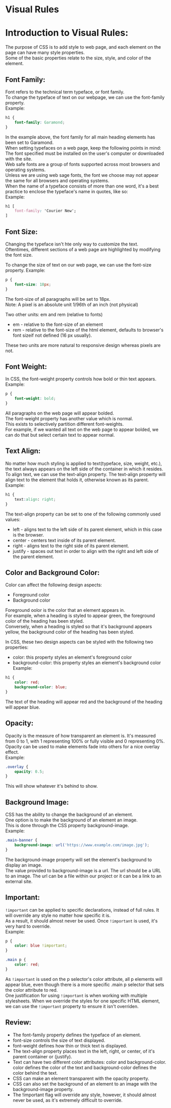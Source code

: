 # __Visual Rules__
# __Introduction to Visual Rules:__
The purpose of CSS is to add style to web page, and each element on the page can have many style properties.\
Some of the basic properties relate to the size, style, and color of the element.

## __Font Family:__
Font refers to the technical term typeface, or font family.\
To change the typeface of text on our webpage, we can use the font-family property.\
Example:
```css
h1 {
	font-family: Garamond;
}
```
In the example above, the font family for all main heading elements has been set to Garamond.\
When setting typefaces on a web page, keep the following points in mind:\
The font specified must be installed on the user's computer or downloaded with the site.\
Web safe fonts are a group of fonts supported across most browsers and operating systems.\
Unless we are using web sage fonts, the font we choose may not appear the same for all browsers and operating systems.\
When the name of a typeface consists of more than one word, it's a best practice to enclose the typeface's name in quotes, like so:\
Example:
```css
h1 [
	font-family: 'Courier New';
]
```
## __Font Size:__
Changing the typeface isn't hte only way to customize the text.\
Oftentimes, different sections of a web page are highlighted by modifying the font size.

To change the size of text on our web page, we can use the font-size property.
Example:
```css
p {
	font-size: 18px;
}
```
The font-size of all paragraphs will be set to 18px.\
Note: A pixel is an absolute unit 1/96th of an inch (not physical)

Two other units: em and rem (relative to fonts)
- em - relative to the font-size of an element
- rem - relative to the font-size of the html element, defaults to browser's font sizeif not defined (16 px usually).

These two units are more natural to responsive design whereas pixels are not.

## __Font Weight:__
In CSS, the font-weight property controls how bold or thin text appears.\
Example:
```css
p {
	font-weight: bold;
}
```
All paragraphs on the web page will appear bolded.\
The font-weight property has another value which is normal.\
This exists to selectively partition different font-weights.\
For example, if we wanted all text on the web page to appear bolded, we can do that but select certain text to appear normal.

## __Text Align:__
No matter how much styling is applied to text(typeface, size, weight, etc.), the text always appears on the left side of the container in which it resides.\
To align text, we can use the text-align property. The text-align property will align text to the element that holds it, otherwise known as its parent.\
Example:
```css
h1 {
	text:align: right;
}
```
The text-align property can be set to one of the following commonly used values:
- left - aligns text to the left side of its parent element, which in this case is the browser.
- center - centers text inside of its parent element.
- right - aligns text to the right side of its parent element.
- justify - spaces out text in order to align with the right and left side of the parent element.

## __Color and Background Color:__
Color can affect the following design aspects:
- Foreground color
- Background color

Foreground oolor is the color that an element appears in.\
For example, when a heading is styled to appear green, the foreground color of the heading has been styled.\
Conversely, when a heading is styled so that it's background appears yellow, the background color of the heading has been styled.

In CSS, these two design aspects can be styled with the following two properties:
- color: this property styles an element's foreground color
- background-color: this property styles an element's background color
Example:
```css
h1 {
	color: red;
	background-color: blue;
}
```
The text of the heading will appear red and the background of the heading will appear blue.

## __Opacity:__
Opacity is the measure of how transparent an element is. It's measured from 0 to 1, with 1 representing 100% or fully visible and 0 representing 0%.\
Opacity can be used to make elements fade into others for a nice overlay effect.\
Example:
```css
.overlay {
	opacity: 0.5;
}
```
This will show whatever it's behind to show.

## __Background Image:__
CSS has the ability to change the background of an element.\
One option is to make the background of an element an image.\
This is done through the CSS property background-image.\
Example:
```css
.main-banner {
	background-image: url('https://www.example.com/image.jpg');
}
```
The background-image property will set the element's background to display an image.\
The value provided to background-image is a url. The url should be a URL to an image. The url can be a file within our project or it can be a link to an external site.

## __Important:__
`!important` can be applied to specific declarations, instead of full rules. It will override any style no matter how specific it is.\
As a result, it should almost never be used. Once `!important` is used, it's very hard to override.\
Example:
```css
p {
	color: blue !important;
}

.main p {
	color: red;
}
```
As `!important` is used on the p selector's color attribute, all p elements will appear blue, even though there is a more specific .main p selector that sets the color attribute to red.\
One justification for using `!important` is when working with multiple stylesheets. 
When we override the styles for one specific HTML element, we can use the `!important` property to ensure it isn't overriden.

## __Review:__
- The font-family property defines the typeface of an element.
- font-size controls the size of text displayed.
- font-weight defines how thin or thick text is displayed.
- The text-align property places text in the left, right, or center, of it's parent container or (justify).
- Text can have two different color attributes: color and background-color. color defines the color of the text and background-color defines the color behind the text.
- CSS can make an element transparent with the opacity property.
- CSS can also set the background of an element to an image with the background-image property.
- The !important flag will override any style, however, it should almost never be used, as it's extremely difficult to override.


